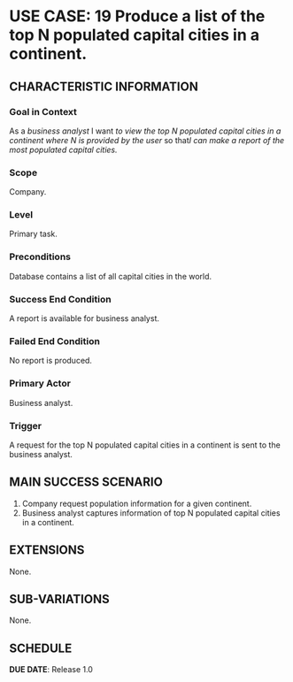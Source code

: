 # USE CASE: 19 Produce a list of the top N populated capital cities in a continent.

## CHARACTERISTIC INFORMATION

### Goal in Context

As a *business analyst* I want *to view the top N populated capital cities in a continent where N is provided by the user* so that*I can make a report of the most populated capital cities.*


### Scope

Company.

### Level

Primary task.

### Preconditions

Database contains a list of all capital cities in the world.

### Success End Condition

A report is available for business analyst.

### Failed End Condition

No report is produced.

### Primary Actor

Business analyst.

### Trigger

A request for the top N populated capital cities in a continent is sent to the business analyst.

## MAIN SUCCESS SCENARIO

1. Company request population information for a given continent.
2. Business analyst captures information of top N populated capital cities in a continent.

## EXTENSIONS

None.

## SUB-VARIATIONS

None.

## SCHEDULE

**DUE DATE**: Release 1.0